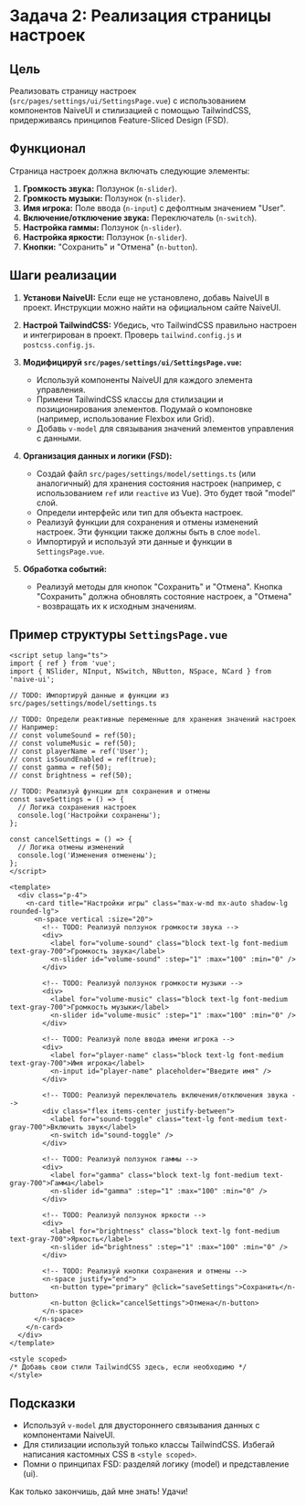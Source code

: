 # Задача 2: Реализация страницы настроек

## Цель

Реализовать страницу настроек (`src/pages/settings/ui/SettingsPage.vue`) с использованием компонентов NaiveUI и стилизацией с помощью TailwindCSS, придерживаясь принципов Feature-Sliced Design (FSD).

## Функционал

Страница настроек должна включать следующие элементы:

1.  **Громкость звука:** Ползунок (`n-slider`).
2.  **Громкость музыки:** Ползунок (`n-slider`).
3.  **Имя игрока:** Поле ввода (`n-input`) с дефолтным значением "User".
4.  **Включение/отключение звука:** Переключатель (`n-switch`).
5.  **Настройка гаммы:** Ползунок (`n-slider`).
6.  **Настройка яркости:** Ползунок (`n-slider`).
7.  **Кнопки:** "Сохранить" и "Отмена" (`n-button`).

## Шаги реализации

1.  **Установи NaiveUI:** Если еще не установлено, добавь NaiveUI в проект. Инструкции можно найти на официальном сайте NaiveUI.

2.  **Настрой TailwindCSS:** Убедись, что TailwindCSS правильно настроен и интегрирован в проект. Проверь `tailwind.config.js` и `postcss.config.js`.

3.  **Модифицируй `src/pages/settings/ui/SettingsPage.vue`:**
    *   Используй компоненты NaiveUI для каждого элемента управления.
    *   Примени TailwindCSS классы для стилизации и позиционирования элементов. Подумай о компоновке (например, использование Flexbox или Grid).
    *   Добавь `v-model` для связывания значений элементов управления с данными.

4.  **Организация данных и логики (FSD):**
    *   Создай файл `src/pages/settings/model/settings.ts` (или аналогичный) для хранения состояния настроек (например, с использованием `ref` или `reactive` из Vue). Это будет твой "model" слой.
    *   Определи интерфейс или тип для объекта настроек.
    *   Реализуй функции для сохранения и отмены изменений настроек. Эти функции также должны быть в слое `model`.
    *   Импортируй и используй эти данные и функции в `SettingsPage.vue`.

5.  **Обработка событий:**
    *   Реализуй методы для кнопок "Сохранить" и "Отмена". Кнопка "Сохранить" должна обновлять состояние настроек, а "Отмена" - возвращать их к исходным значениям.

## Пример структуры `SettingsPage.vue`

```vue
<script setup lang="ts">
import { ref } from 'vue';
import { NSlider, NInput, NSwitch, NButton, NSpace, NCard } from 'naive-ui';

// TODO: Импортируй данные и функции из src/pages/settings/model/settings.ts

// TODO: Определи реактивные переменные для хранения значений настроек
// Например:
// const volumeSound = ref(50);
// const volumeMusic = ref(50);
// const playerName = ref('User');
// const isSoundEnabled = ref(true);
// const gamma = ref(50);
// const brightness = ref(50);

// TODO: Реализуй функции для сохранения и отмены
const saveSettings = () => {
  // Логика сохранения настроек
  console.log('Настройки сохранены');
};

const cancelSettings = () => {
  // Логика отмены изменений
  console.log('Изменения отменены');
};
</script>

<template>
  <div class="p-4">
    <n-card title="Настройки игры" class="max-w-md mx-auto shadow-lg rounded-lg">
      <n-space vertical :size="20">
        <!-- TODO: Реализуй ползунок громкости звука -->
        <div>
          <label for="volume-sound" class="block text-lg font-medium text-gray-700">Громкость звука</label>
          <n-slider id="volume-sound" :step="1" :max="100" :min="0" />
        </div>

        <!-- TODO: Реализуй ползунок громкости музыки -->
        <div>
          <label for="volume-music" class="block text-lg font-medium text-gray-700">Громкость музыки</label>
          <n-slider id="volume-music" :step="1" :max="100" :min="0" />
        </div>

        <!-- TODO: Реализуй поле ввода имени игрока -->
        <div>
          <label for="player-name" class="block text-lg font-medium text-gray-700">Имя игрока</label>
          <n-input id="player-name" placeholder="Введите имя" />
        </div>

        <!-- TODO: Реализуй переключатель включения/отключения звука -->
        <div class="flex items-center justify-between">
          <label for="sound-toggle" class="text-lg font-medium text-gray-700">Включить звук</label>
          <n-switch id="sound-toggle" />
        </div>

        <!-- TODO: Реализуй ползунок гаммы -->
        <div>
          <label for="gamma" class="block text-lg font-medium text-gray-700">Гамма</label>
          <n-slider id="gamma" :step="1" :max="100" :min="0" />
        </div>

        <!-- TODO: Реализуй ползунок яркости -->
        <div>
          <label for="brightness" class="block text-lg font-medium text-gray-700">Яркость</label>
          <n-slider id="brightness" :step="1" :max="100" :min="0" />
        </div>

        <!-- TODO: Реализуй кнопки сохранения и отмены -->
        <n-space justify="end">
          <n-button type="primary" @click="saveSettings">Сохранить</n-button>
          <n-button @click="cancelSettings">Отмена</n-button>
        </n-space>
      </n-space>
    </n-card>
  </div>
</template>

<style scoped>
/* Добавь свои стили TailwindCSS здесь, если необходимо */
</style>
```

## Подсказки

*   Используй `v-model` для двустороннего связывания данных с компонентами NaiveUI.
*   Для стилизации используй только классы TailwindCSS. Избегай написания кастомных CSS в `<style scoped>`.
*   Помни о принципах FSD: разделяй логику (model) и представление (ui).

Как только закончишь, дай мне знать! Удачи!
